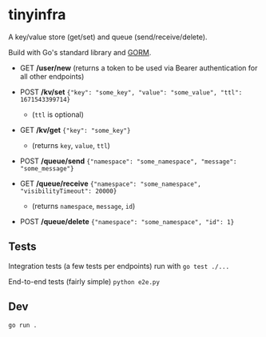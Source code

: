 # tinyinfra

A key/value store (get/set) and queue (send/receive/delete).

Build with Go's standard library and [GORM](https://gorm.io/).

- GET **/user/new** (returns a token to be used via Bearer authentication for all other endpoints)
  
- POST **/kv/set** `{"key": "some_key", "value": "some_value", "ttl": 1671543399714}`
  - (`ttl` is optional)
- GET **/kv/get** `{"key": "some_key"}`
  - (returns `key`, `value`, `ttl`)
  
- POST **/queue/send** `{"namespace": "some_namespace", "message": "some_message"}`
- GET **/queue/receive** `{"namespace": "some_namespace", "visibilityTimeout": 20000}`
  - (returns `namespace`, `message`, `id`)
- POST **/queue/delete** `{"namespace": "some_namespace", "id": 1}`

## Tests

Integration tests (a few tests per endpoints) run with `go test ./...`

End-to-end tests (fairly simple) `python e2e.py`

## Dev

`go run .`
